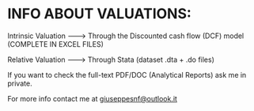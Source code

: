 # INFO ABOUT VALUATIONS:

Intrinsic Valuation ---> Through the Discounted cash flow (DCF) model (COMPLETE IN EXCEL FILES)

Relative Valuation ---> Through Stata (dataset .dta + .do files) 

If you want to check the full-text PDF/DOC (Analytical Reports) ask me in private.

For more info contact me at giuseppesnf@outlook.it
